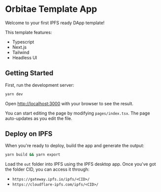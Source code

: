 # Orbitae Template App

Welcome to your first IPFS ready DApp template!

This template features:

- Typescript
- Next.js
- Tailwind
- Headless UI

## Getting Started

First, run the development server:

```bash
yarn dev
```

Open [http://localhost:3000](http://localhost:3000) with your browser to see the result.

You can start editing the page by modifying `pages/index.tsx`. The page auto-updates as you edit the file.

## Deploy on IPFS

When you're ready to deploy, build the app and generate the output:

```bash
yarn build && yarn export
```

Load the `out` folder into IPFS using the IPFS desktop app. Once you've got the folder CID, you can access it through:

- `https://gateway.ipfs.io/ipfs/<CID>/`
- `https://cloudflare-ipfs.com/ipfs/<CID>/`
